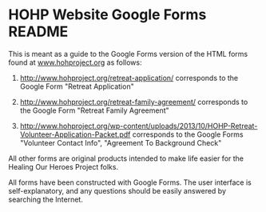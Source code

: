 HOHP Website Google Forms README
================================
This is meant as a guide to the Google Forms
version of the HTML forms found at www.hohproject.org
as follows:

1) http://www.hohproject.org/retreat-application/
corresponds to the Google Form "Retreat Application"

2) http://www.hohproject.org/retreat-family-agreement/
corresponds to the Google Form "Retreat Family Agreement"

3) http://www.hohproject.org/wp-content/uploads/2013/10/HOHP-Retreat-Volunteer-Application-Packet.pdf
corresponds to the Google Forms "Volunteer Contact Info", "Agreement To Background Check"

All other forms are original products intended to make
life easier for the Healing Our Heroes Project folks.

All forms have been constructed with Google Forms.
The user interface is self-explanatory, and any questions
should be easily answered by searching the Internet.
